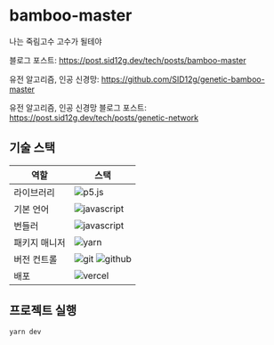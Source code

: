 # bamboo-master

나는 죽림고수 고수가 될테야

블로그 포스트: https://post.sid12g.dev/tech/posts/bamboo-master

유전 알고리즘, 인공 신경망: https://github.com/SID12g/genetic-bamboo-master

유전 알고리즘, 인공 신경망 블로그 포스트: https://post.sid12g.dev/tech/posts/genetic-network

## 기술 스택

| 역할          | 스택                                                                                                                                                                                               |
| ------------- | -------------------------------------------------------------------------------------------------------------------------------------------------------------------------------------------------- |
| 라이브러리    | ![p5.js](https://img.shields.io/badge/p5.js-ED225D?style=for-the-badge&logo=p5.js&logoColor=white)                                                                                                 |
| 기본 언어     | ![javascript](https://img.shields.io/badge/javascript-F7DF1E?style=for-the-badge&logo=javascript&logoColor=black)                                                                                  |
| 번들러        | ![javascript](https://img.shields.io/badge/webpack-8DD6F9?style=for-the-badge&logo=webpack&logoColor=black)                                                                                        |
| 패키지 매니저 | ![yarn](https://img.shields.io/badge/yarn-2C8EBB?style=for-the-badge&logo=yarn&logoColor=white)                                                                                                    |
| 버전 컨트롤   | ![git](https://img.shields.io/badge/git-F05032?style=for-the-badge&logo=git&logoColor=white) ![github](https://img.shields.io/badge/GitHub-181717?style=for-the-badge&logo=GitHub&logoColor=white) |
| 배포          | ![vercel](https://img.shields.io/badge/Vercel-000000?style=for-the-badge&logo=Vercel&logoColor=white)                                                                                              |

## 프로젝트 실행

```bash
yarn dev
```
